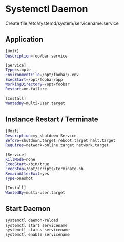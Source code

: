 # Systemctl Daemon
Create file /etc/systemd/system/servicename.service
## Application
``` bash
[Unit]
Description=foo/bar service

[Service]
Type=simple
EnvironmentFile=/opt/foobar/.env
ExecStart=/opt/foobar/app
WorkingDirectory=/opt/foobar
Restart=on-failure

[Install]
WantedBy=multi-user.target
```
## Instance Restart / Terminate
``` bash
[Unit]
Description=my_shutdown Service
Before=shutdown.target reboot.target halt.target
Requires=network-online.target network.target

[Service]
KillMode=none
ExecStart=/bin/true
ExecStop=/opt/scripts/terminate.sh
RemainAfterExit=yes
Type=oneshot

[Install]
WantedBy=multi-user.target
```
## Start Daemon
``` bash
systemctl daemon-reload
systemctl start servicename
systemctl status servicename
systemctl enable servicename
```